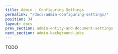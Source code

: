 ```yaml
---
title: Admin - Configuring Settings
permalink: "/docs/admin-configuring-settings/"
position: 34
layout: docs
prev_section: admin-entity-and-document-settings
next_section: admin-background-jobs
---
```


TODO
